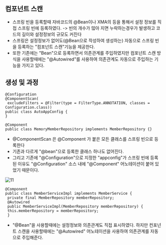 __컴포넌트 스캔__
-----------------------------
- 스프링 빈을 등록할때 자바코드의 @Bean이나 XMA의 <bean>등을 통해서 설정 정보를 직접 스프링 빈에 등록하였다. -> 빈의 개수가 많아 지면 누락하는경우가 발생하고 코드의 길이와 설정정보의 규모도 커진다
- 스프링은 설정정보가 없어도(@Bean으로 작성하여 생성하는) 자동으로 스프링 빈을 등록하는 "컴포넌트 스캔"기능을 제공한다.
- 또한 기존에는 "Bean"으로 등록하면서 의존관계를 주입하였지만 컴포넌트 스캔 방식을 사용할때에는 "@Autowired"를 사용하여 의존관계도 자동으로 주입하는 기능을 가지고 있다.

__생성 및 과정__
----------------------------
```
@Configuration
@ComponentScan(
 excludeFilters = @Filter(type = FilterType.ANNOTATION, classes = Configuration.class))
public class AutoAppConfig {
}
```
```
@Component
public class MemoryMemberRepository implements MemberRepository {}
```
- @ComponentScan 은 @Component 가 붙은 모든 클래스를 스프링 빈으로 등록한다
- 기존과 다르게 "@bean"으로 등록한 클래스 하나도 없어진다.
- 그리고 기존에 "@Configuration"으로 지정한 "appconfig"가 스프링 빈에 등록된 이유도 "@Configuration" 소스 내에 "@Component" 어노테이션이 붙어 있었기 때문이다.              

![11](https://user-images.githubusercontent.com/96917871/153417259-e3cb1a91-4b5a-4b27-9cba-bd5f50017994.PNG)


```
@Component
public class MemberServiceImpl implements MemberService {
 private final MemberRepository memberRepository;
 @Autowired
 public MemberServiceImpl(MemberRepository memberRepository) {
 this.memberRepository = memberRepository;
 }
```
- "@Bean"을 사용할때에는 설정정보와 의존관계도 직접 표시하였다. 하지만 컨포넌트 스캔을 사용할때에는 "@Autowired" 어노테이션을 사용하여 의존관계를 자동으로 주입해준다.

